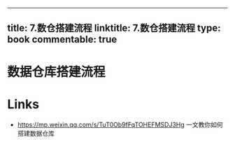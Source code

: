 
---
title: 7.数仓搭建流程
linktitle: 7.数仓搭建流程
type: book
commentable: true
---

# 数据仓库搭建流程

# Links

- https://mp.weixin.qq.com/s/TuT0Ob9fFqTOHEFMSDJ3Hg 一文教你如何搭建数据仓库
    